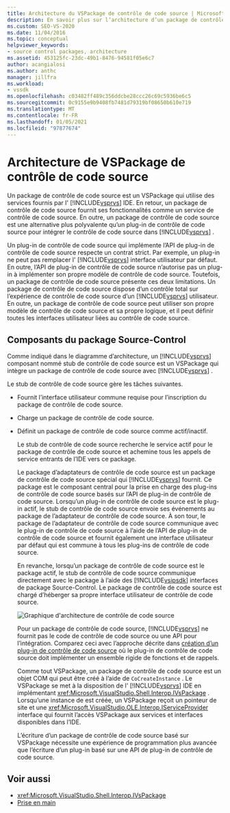 ```yaml
---
title: Architecture du VSPackage de contrôle de code source | Microsoft Docs
description: En savoir plus sur l’architecture d’un package de contrôle de code source, qui est un VSPackage qui fournit des fonctionnalités à Visual Studio en tant que service de contrôle de code source.
ms.custom: SEO-VS-2020
ms.date: 11/04/2016
ms.topic: conceptual
helpviewer_keywords:
- source control packages, architecture
ms.assetid: 453125fc-23dc-49b1-8476-94581f05e6c7
author: acangialosi
ms.author: anthc
manager: jillfra
ms.workload:
- vssdk
ms.openlocfilehash: c03482ff489c356ddcbe28ccc26c69c5936be6c5
ms.sourcegitcommit: 0c9155e9b9408fb7481d79319bf08650b610e719
ms.translationtype: MT
ms.contentlocale: fr-FR
ms.lasthandoff: 01/05/2021
ms.locfileid: "97877674"
---
```

# <a name="source-control-vspackage-architecture"></a>Architecture de VSPackage de contrôle de code source
Un package de contrôle de code source est un VSPackage qui utilise des services fournis par l' [!INCLUDE[vsprvs](../../code-quality/includes/vsprvs_md.md)] IDE. En retour, un package de contrôle de code source fournit ses fonctionnalités comme un service de contrôle de code source. En outre, un package de contrôle de code source est une alternative plus polyvalente qu’un plug-in de contrôle de code source pour intégrer le contrôle de code source dans [!INCLUDE[vsprvs](../../code-quality/includes/vsprvs_md.md)] .

 Un plug-in de contrôle de code source qui implémente l’API de plug-in de contrôle de code source respecte un contrat strict. Par exemple, un plug-in ne peut pas remplacer l' [!INCLUDE[vsprvs](../../code-quality/includes/vsprvs_md.md)] interface utilisateur par défaut. En outre, l’API de plug-in de contrôle de code source n’autorise pas un plug-in à implémenter son propre modèle de contrôle de code source. Toutefois, un package de contrôle de code source présente ces deux limitations. Un package de contrôle de code source dispose d’un contrôle total sur l’expérience de contrôle de code source d’un [!INCLUDE[vsprvs](../../code-quality/includes/vsprvs_md.md)] utilisateur. En outre, un package de contrôle de code source peut utiliser son propre modèle de contrôle de code source et sa propre logique, et il peut définir toutes les interfaces utilisateur liées au contrôle de code source.

## <a name="source-control-package-components"></a>Composants du package Source-Control
 Comme indiqué dans le diagramme d’architecture, un [!INCLUDE[vsprvs](../../code-quality/includes/vsprvs_md.md)] composant nommé stub de contrôle de code source est un VSPackage qui intègre un package de contrôle de code source avec [!INCLUDE[vsprvs](../../code-quality/includes/vsprvs_md.md)] .

 Le stub de contrôle de code source gère les tâches suivantes.

- Fournit l’interface utilisateur commune requise pour l’inscription du package de contrôle de code source.

- Charge un package de contrôle de code source.

- Définit un package de contrôle de code source comme actif/inactif.

  Le stub de contrôle de code source recherche le service actif pour le package de contrôle de code source et achemine tous les appels de service entrants de l’IDE vers ce package.

  Le package d’adaptateurs de contrôle de code source est un package de contrôle de code source spécial qui [!INCLUDE[vsprvs](../../code-quality/includes/vsprvs_md.md)] fournit. Ce package est le composant central pour la prise en charge des plug-ins de contrôle de code source basés sur l’API de plug-in de contrôle de code source. Lorsqu’un plug-in de contrôle de code source est le plug-in actif, le stub de contrôle de code source envoie ses événements au package de l’adaptateur de contrôle de code source. À son tour, le package de l’adaptateur de contrôle de code source communique avec le plug-in de contrôle de code source à l’aide de l’API de plug-in de contrôle de code source et fournit également une interface utilisateur par défaut qui est commune à tous les plug-ins de contrôle de code source.

  En revanche, lorsqu’un package de contrôle de code source est le package actif, le stub de contrôle de code source communique directement avec le package à l’aide des [!INCLUDE[vsipsdk](../../extensibility/includes/vsipsdk_md.md)] interfaces de package Source-Control. Le package de contrôle de code source est chargé d’héberger sa propre interface utilisateur de contrôle de code source.

  ![Graphique d'architecture de contrôle de code source](../../extensibility/internals/media/vsipsccarch.gif "VSIPSCCArch")

  Pour un package de contrôle de code source, [!INCLUDE[vsprvs](../../code-quality/includes/vsprvs_md.md)] ne fournit pas le code de contrôle de code source ou une API pour l’intégration. Comparez ceci avec l’approche décrite dans [création d’un plug-in de contrôle de code source](../../extensibility/internals/creating-a-source-control-plug-in.md) où le plug-in de contrôle de code source doit implémenter un ensemble rigide de fonctions et de rappels.

  Comme tout VSPackage, un package de contrôle de code source est un objet COM qui peut être créé à l’aide de `CoCreateInstance` . Le VSPackage se met à la disposition de l' [!INCLUDE[vsprvs](../../code-quality/includes/vsprvs_md.md)] IDE en implémentant <xref:Microsoft.VisualStudio.Shell.Interop.IVsPackage> . Lorsqu’une instance de est créée, un VSPackage reçoit un pointeur de site et une <xref:Microsoft.VisualStudio.OLE.Interop.IServiceProvider> interface qui fournit l’accès VSPackage aux services et interfaces disponibles dans l’IDE.

  L’écriture d’un package de contrôle de code source basé sur VSPackage nécessite une expérience de programmation plus avancée que l’écriture d’un plug-in basé sur une API de plug-in de contrôle de code source.

## <a name="see-also"></a>Voir aussi
- <xref:Microsoft.VisualStudio.Shell.Interop.IVsPackage>
- [Prise en main](../../extensibility/internals/getting-started-with-source-control-vspackages.md)
